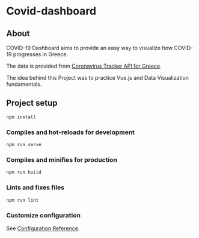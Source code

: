# Covid-dashboard

## About

COVID-19 Dashboard aims to provide an easy way to visualize how COVID-19 progresses in Greece.

The data is provided from [Coronavirus Tracker API for Greece](https://github.com/Covid-19-Response-Greece/covid19-greece-api).

The idea behind this Project was to practice Vue.js and Data Visualization fundamentals.

## Project setup

```
npm install
```

### Compiles and hot-reloads for development

```
npm run serve
```

### Compiles and minifies for production

```
npm run build
```

### Lints and fixes files

```
npm run lint
```

### Customize configuration

See [Configuration Reference](https://cli.vuejs.org/config/).

